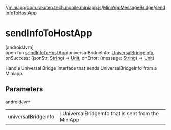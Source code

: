 //[miniapp](../../../index.md)/[com.rakuten.tech.mobile.miniapp.js](../index.md)/[MiniAppMessageBridge](index.md)/[sendInfoToHostApp](send-info-to-host-app.md)

# sendInfoToHostApp

[androidJvm]\
open fun [sendInfoToHostApp](send-info-to-host-app.md)(universalBridgeInfo: [UniversalBridgeInfo](../../com.rakuten.tech.mobile.miniapp.js.universalbridge/-universal-bridge-info/index.md), onSuccess: (jsonStr: [String](https://kotlinlang.org/api/latest/jvm/stdlib/kotlin/-string/index.html)) -&gt; [Unit](https://kotlinlang.org/api/latest/jvm/stdlib/kotlin/-unit/index.html), onError: (message: [String](https://kotlinlang.org/api/latest/jvm/stdlib/kotlin/-string/index.html)) -&gt; [Unit](https://kotlinlang.org/api/latest/jvm/stdlib/kotlin/-unit/index.html))

Handle Universal Bridge interface that sends UniversalBridgeInfo from a Miniapp.

## Parameters

androidJvm

| | |
|---|---|
| universalBridgeInfo | : UniversalBridgeInfo that is sent from the MiniApp |
